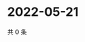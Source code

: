 # 2022-05-21

共 0 条

<!-- BEGIN WEIBO -->
<!-- 最后更新时间 Sat May 21 2022 10:20:50 GMT+0800 (China Standard Time) -->

<!-- END WEIBO -->
